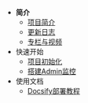 <!-- _sidebar.md -->

* **简介**
  * [项目简介](/ruoyi-vue-plus/home.md)
  * [更新日志](/ruoyi-vue-plus/changlog.md)
  * [专栏与视频](/ruoyi-vue-plus/column.md)
* 快速开始
  * [项目初始化](/ruoyi-vue-plus/quickstart/init.md)
  * [搭建Admin监控](/ruoyi-vue-plus/quickstart/admin_init.md)
* 使用文档
  * [Docsify部署教程](/ProjectDocs/use.md)
